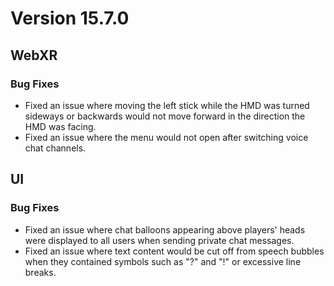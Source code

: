 # Version 15.7.0

## WebXR
### Bug Fixes
- Fixed an issue where moving the left stick while the HMD was turned sideways or backwards would not move forward in the direction the HMD was facing.
- Fixed an issue where the menu would not open after switching voice chat channels.

## UI
### Bug Fixes
- Fixed an issue where chat balloons appearing above players' heads were displayed to all users when sending private chat messages.
- Fixed an issue where text content would be cut off from speech bubbles when they contained symbols such as "?" and "!" or excessive line breaks.